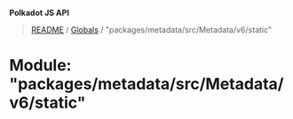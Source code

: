**Polkadot JS API**

> [README](../README.md) / [Globals](../globals.md) / "packages/metadata/src/Metadata/v6/static"

# Module: "packages/metadata/src/Metadata/v6/static"
